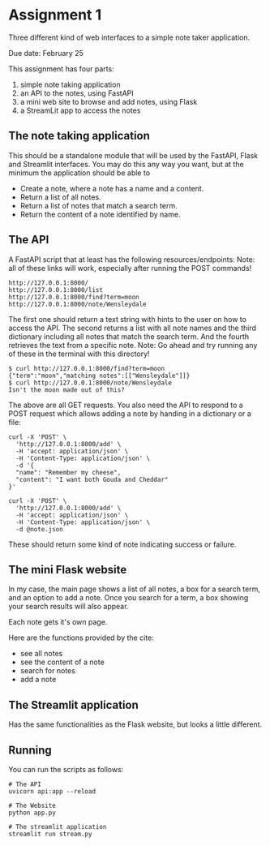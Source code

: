 # Assignment 1

Three different kind of web interfaces to a simple note taker application.

Due date: February 25

This assignment has four parts:

1. simple note taking application
2. an API to the notes, using FastAPI 
3. a mini web site to browse and add notes, using Flask
4. a StreamLit app to access the notes


## The note taking application

This should be a standalone module that will be used by the FastAPI, Flask and Streamlit interfaces. You may do this any way you want, but at the minimum the application should be able to

- Create a note, where a note has a name and a content.
- Return a list of all notes.
- Return a list of notes that match a search term.
- Return the content of a note identified by name.


## The API

A FastAPI script that at least has the following resources/endpoints:
Note: all of these links will work, especially after running the POST commands!

```
http://127.0.0.1:8000/
http://127.0.0.1:8000/list
http://127.0.0.1:8000/find?term=moon
http://127.0.0.1:8000/note/Wensleydale
```

The first one should return a text string with hints to the user on how to access the API. The second returns a list with all note names and the third dictionary including all notes that match the search term. And the fourth retrieves the text from a specific note.
Note: Go ahead and try running any of these in the terminal with this directory!

```shell
$ curl http://127.0.0.1:8000/find?term=moon
{"term":"moon","matching notes":[["Wensleydale"]]}
$ curl http://127.0.0.1:8000/note/Wensleydale
Isn't the moon made out of this?
```

The above are all GET requests. You also need the API to respond to a POST request which allows adding a note by handing in a dictionary or a file:

```
curl -X 'POST' \
  'http://127.0.0.1:8000/add' \
  -H 'accept: application/json' \
  -H 'Content-Type: application/json' \
  -d '{
  "name": "Remember my cheese",
  "content": "I want both Gouda and Cheddar"
}'
```

```
curl -X 'POST' \
  'http://127.0.0.1:8000/add' \
  -H 'accept: application/json' \
  -H 'Content-Type: application/json' \
  -d @note.json
```

These should return some kind of note indicating success or failure.


## The mini Flask website

In my case, the main page shows a list of all notes, a box for a search term, and an option to add a note. Once you search for a term, a box showing your search results will also appear.

Each note gets it's own page.

Here are the functions provided by the cite:

- see all notes
- see the content of a note
- search for notes
- add a note


## The Streamlit application

Has the same functionalities as the Flask website, but looks a little different.


## Running

You can run the scripts as follows:

```shell
# The API
uvicorn api:app --reload

# The Website
python app.py

# The streamlit application
streamlit run stream.py
```
